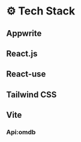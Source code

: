 # ⚙️ Tech Stack

## Appwrite 

## React.js 

## React-use 

## Tailwind CSS 

## Vite

### Api:omdb


